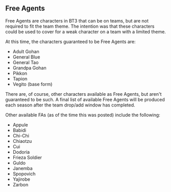 ## Free Agents

Free Agents are characters in BT3 that can be on teams, but are not required to fit the team theme. The intention was that
these characters could be used to cover for a weak character on a team with a limited theme. 

At this time, the characters guaranteed to be Free Agents are: 

- Adult Gohan
- General Blue 
- General Tao
- Grandpa Gohan
- Pikkon
- Tapion
- Vegito (base form)

There are, of course, other characters available as Free Agents, but aren't guaranteed to be such. A final list of available
Free Agents will be produced each season after the team drop/add window has completed.

Other available FAs (as of the time this was posted) include the following:


- Appule
- Babidi
- Chi-Chi
- Chiaotzu
- Cui
- Dodoria
- Frieza Soldier
- Guldo
- Janemba
- Spopovich
- Yajirobe
- Zarbon